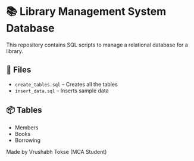 # 📚 Library Management System Database

This repository contains SQL scripts to manage a relational database for a library.

## 📂 Files
- `create_tables.sql` – Creates all the tables
- `insert_data.sql` – Inserts sample data

## 📦 Tables
- Members
- Books
- Borrowing

Made by Vrushabh Tokse (MCA Student)
